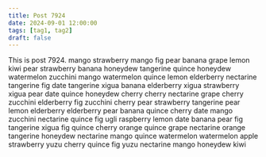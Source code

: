 ```yaml
---
title: Post 7924
date: 2024-09-01 12:00:00
tags: [tag1, tag2]
draft: false
---
```

This is post 7924.
mango
strawberry
mango
fig
pear
banana
grape
lemon
kiwi
pear
strawberry
banana
honeydew
tangerine
quince
honeydew
watermelon
zucchini
mango
watermelon
quince
lemon
elderberry
nectarine
tangerine
fig
date
tangerine
xigua
banana
elderberry
xigua
strawberry
xigua
pear
date
quince
honeydew
cherry
cherry
nectarine
grape
cherry
zucchini
elderberry
fig
zucchini
cherry
pear
strawberry
tangerine
pear
lemon
elderberry
elderberry
pear
banana
quince
cherry
date
mango
zucchini
nectarine
quince
fig
ugli
raspberry
lemon
date
banana
pear
fig
tangerine
xigua
fig
quince
cherry
orange
quince
grape
nectarine
orange
tangerine
honeydew
nectarine
mango
quince
watermelon
watermelon
apple
strawberry
yuzu
cherry
quince
fig
yuzu
nectarine
mango
honeydew
kiwi
